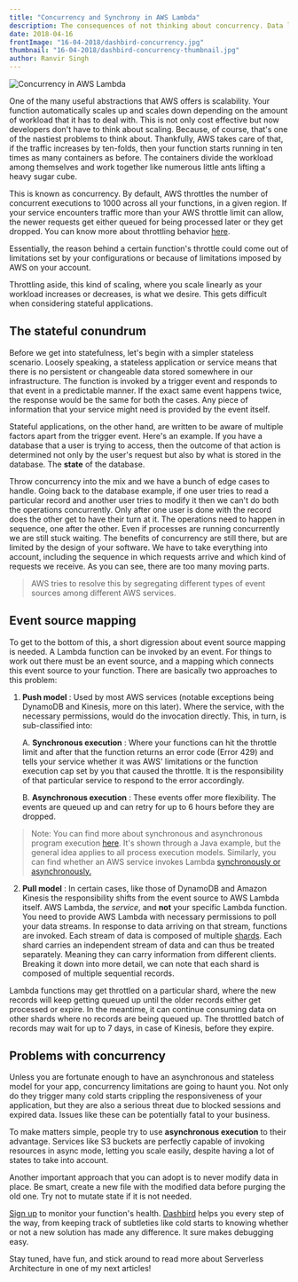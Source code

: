 ```yaml
---
title: "Concurrency and Synchrony in AWS Lambda"
description: The consequences of not thinking about concurrency. Data loss and inconsistencies.
date: 2018-04-16
frontImage: "16-04-2018/dashbird-concurrency.jpg"
thumbnail: "16-04-2018/dashbird-concurrency-thumbnail.jpg"
author: Ranvir Singh
---
```


![Concurrency in AWS Lambda](/images/blog/16-04-2018/dashbird-concurrency.jpg)

One of the many useful abstractions that AWS offers is scalability. Your function automatically scales up and scales down depending on the amount of workload that it
has to deal with. This is not only cost effective but now developers don't have to think about scaling. Because, of course, that's one of the nastiest
problems to think about. Thankfully, AWS takes care of that, if the traffic increases by ten-folds, then your function starts running in ten times
as many containers as before. The containers divide the workload among themselves and work together like numerous little ants lifting a heavy sugar cube.  

This is known as concurrency. By default, AWS throttles the number of concurrent executions to 1000 across all your functions, in a given region.
If your service encounters traffic more than your AWS throttle limit can allow, the newer requests get either queued for being processed later or they get
dropped. You can know more about throttling behavior <a href="https://docs.aws.amazon.com/lambda/latest/dg/concurrent-executions.html" target=\_blank>here</a>.

Essentially, the reason behind a certain function's throttle could come out of limitations set by your configurations or because of limitations imposed by AWS on your account.

Throttling aside, this kind of scaling, where you scale linearly as your workload increases or decreases, is what we desire. This gets difficult when considering stateful applications.

## The stateful conundrum

Before we get into statefulness, let's begin with a simpler stateless scenario. Loosely speaking, a stateless application or service means that there is no persistent or changeable data stored somewhere in our infrastructure. The function is invoked by a trigger event and responds to that event in a predictable manner. If the exact same event happens twice, the response would be the same for both the cases. Any piece of information that your service might need is provided by the event itself.

Stateful applications, on the other hand, are written to be aware of multiple factors apart from the trigger event. Here's an example. If you have a database that a user is trying to access, then the outcome of that action is determined not only by the user's request but also by what is stored in the database.
The **state** of the database.

Throw concurrency into the mix and we have a bunch of edge cases to handle. Going back to the database example, if one user tries to read a particular record and another user tries to modify it then we can't do both the operations concurrently. Only after one user is done with the record does the other get to have their turn at it. The operations need to happen in sequence, one after the other. Even if processes are running concurrently we are still stuck waiting. The
benefits of concurrency are still there, but are limited by the design of your software. We have to take everything into account, including the sequence in which requests arrive and which kind of requests we receive. As you can see, there are too many moving parts.

>AWS tries to resolve this by segregating different types of event sources among different AWS services.

## Event source mapping
To get to the bottom of this, a short digression about event source mapping is needed. A Lambda function can be invoked by an event. For things to work out there must be an event source, and a mapping which connects this event source to your function. There are basically two approaches to this problem:

  1. __Push model__ : Used by most AWS services (notable exceptions being DynamoDB and Kinesis, more on this later). Where the service, with the necessary permissions, would do the invocation directly. This, in turn, is sub-classified into:  

     A. **Synchronous execution** : Where your functions can hit the throttle limit and after that the function returns an error code (Error 429) and tells your service whether it was AWS' limitations or the function execution cap set by you that caused the throttle. It is the responsibility of that particular service to respond to the error accordingly.

     B. **Asynchronous execution** : These events offer more flexibility. The events are queued up and can retry for up to 6 hours before they are dropped.

  >Note: You can find more about synchronous and asynchronous program execution
  <a href="https://docs.aws.amazon.com/sdk-for-java/v1/developer-guide/basics-async.html" target=\_blank>here</a>. It's shown through a Java example, but the general idea applies to all process execution models. Similarly, you can find whether an AWS service invokes Lambda <a href="https://docs.aws.amazon.com/lambda/latest/dg/invoking-lambda-function.html" target=\_blank> synchronously or asynchronously.</a>  

  2. __Pull model__ : In certain cases, like those of DynamoDB and Amazon Kinesis the responsibility shifts from the event source to AWS Lambda itself. AWS Lambda, the *service*, and **not** your specific Lambda function. You need to provide AWS Lambda with necessary permissions to poll your data streams. In response to data arriving on that stream, functions are invoked. Each stream of data is composed of multiple <a href="https://docs.aws.amazon.com/streams/latest/dev/key-concepts.html" target=\_blank>shards</a>. Each shard carries an independent stream of data and can thus be treated separately. Meaning they can carry information from different clients. Breaking it down into more detail, we can note that each shard is composed of multiple sequential records.

  Lambda functions may get throttled on a particular shard, where the new records will keep getting queued up until the older records either get processed or expire. In the meantime, it can continue consuming data on other shards where no records are being queued up. The throttled batch of records may wait for up to 7 days, in case of Kinesis, before they expire.  


## Problems with concurrency
Unless you are fortunate enough to have an asynchronous and stateless model for your app, concurrency limitations are going to haunt you. Not only do they trigger many cold starts crippling the responsiveness of your application, but they are also a serious threat due to blocked sessions and expired data. Issues like these can be potentially fatal to your business.

To make matters simple, people try to use **asynchronous execution** to their advantage. Services like S3 buckets are perfectly capable of invoking resources in async mode, letting you scale easily, despite having a lot of states to take into account.

Another important approach that you can adopt is to never modify data in place. Be smart, create a new file with the modified data before purging the old one. Try not to mutate state if it is not needed.

[Sign up](https://dashbird.io/signup/) to monitor your function's health. [Dashbird](https://dashbird.io) helps you every step of the way, from keeping track of subtleties like cold starts to knowing whether or not a new solution has made any difference. It sure makes debugging easy.

Stay tuned, have fun, and stick around to read more about Serverless Architecture in one of my next articles!
